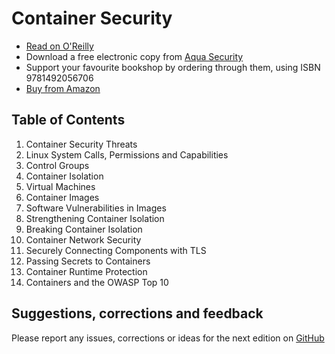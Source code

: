 # Container Security

* [Read on O'Reilly](https://learning.oreilly.com/library/view/container-security/9781492056690/)
* Download a free electronic copy from [Aqua Security](https://info.aquasec.com/container-security-book)
* Support your favourite bookshop by ordering through them, using ISBN 9781492056706 
* [Buy from Amazon](https://amzn.to/2Rj2on3)

## Table of Contents

1. Container Security Threats
1. Linux System Calls, Permissions and Capabilities
1. Control Groups
1. Container Isolation
1. Virtual Machines
1. Container Images
1. Software Vulnerabilities in Images
1. Strengthening Container Isolation
1. Breaking Container Isolation
1. Container Network Security
1. Securely Connecting Components with TLS
1. Passing Secrets to Containers
1. Container Runtime Protection
1. Containers and the OWASP Top 10

## Suggestions, corrections and feedback

Please report any issues, corrections or ideas for the next edition on [GitHub](https://github.com/lizrice/container-security/issues)
